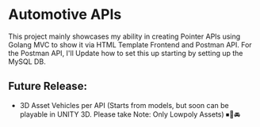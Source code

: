 # Automotive APIs

This project mainly showcases my ability in creating Pointer APIs using Golang MVC to show it via HTML Template Frontend and Postman API. For the Postman API, I'll Update how to set this up starting by setting up the MySQL DB.

## Future Release:
- 3D Asset Vehicles per API (Starts from models, but soon can be playable in UNITY 3D. Please take Note: Only Lowpoly Assets) ⏹🚗🚘

